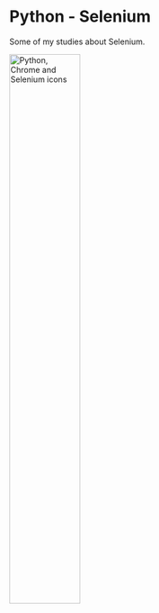 <h1>Python - Selenium</h1>

<p>Some of my studies about Selenium.</p>

<img width="50%" title="Selenium" src="https://www.scrapingbee.com/blog/selenium-python/cover.png" alt="Python, Chrome and Selenium icons"></img>
                                                                                                                                                     
